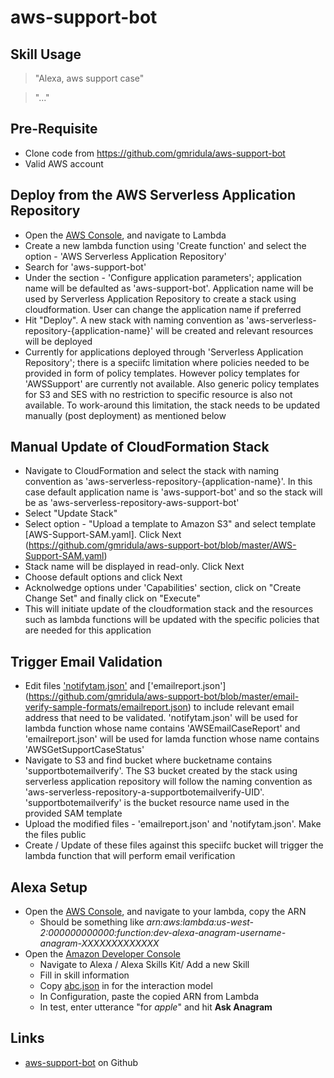 # aws-support-bot

## Skill Usage
> "Alexa, aws support case"

> "..."

## Pre-Requisite
* Clone code from https://github.com/gmridula/aws-support-bot
* Valid AWS account

## Deploy from the AWS Serverless Application Repository
* Open the [AWS Console](https://console.aws.amazon.com), and navigate to Lambda
* Create a new lambda function using 'Create function' and select the option - 'AWS Serverless Application Repository'
* Search for 'aws-support-bot'
* Under the section - 'Configure application parameters'; application name will be defaulted as 'aws-support-bot'. Application name will be used by Serverless Application Repository to create a stack using cloudformation. User can change the application name if preferred
* Hit "Deploy". A new stack with naming convention as 'aws-serverless-repository-{application-name}' will be created and relevant resources will be deployed
* Currently for applications deployed through 'Serverless Application Repository'; there is a speciifc limitation where policies needed to be provided in form of policy templates. However policy templates for 'AWSSupport' are currently not available. Also generic policy templates for S3 and SES with no restriction to specific resource is also not available. To work-around this limitation, the stack needs to be updated manually (post deployment) as mentioned below

## Manual Update of CloudFormation Stack
* Navigate to CloudFormation and select the stack with naming convention as 'aws-serverless-repository-{application-name}'. In this case default application name is 'aws-support-bot' and so the stack will be as 'aws-serverless-repository-aws-support-bot'
* Select "Update Stack"
* Select option - "Upload a template to Amazon S3" and select template [AWS-Support-SAM.yaml]. Click Next (https://github.com/gmridula/aws-support-bot/blob/master/AWS-Support-SAM.yaml)
* Stack name will be displayed in read-only. Click Next
* Choose default options and click Next
* Acknolwedge options under 'Capabilities' section, click on "Create Change Set" and finally click on "Execute"
* This will initiate update of the cloudformation stack and the resources such as lambda functions will be updated with the specific policies that are needed for this application

## Trigger Email Validation
* Edit files ['notifytam.json'](https://github.com/gmridula/aws-support-bot/blob/master/email-verify-sample-formats/notifytam.json) and ['emailreport.json'] (https://github.com/gmridula/aws-support-bot/blob/master/email-verify-sample-formats/emailreport.json) to include relevant email address that need to be validated. 'notifytam.json' will be used for lambda function whose name contains 'AWSEmailCaseReport' and 'emailreport.json' will be used for lamda function whose name contains 'AWSGetSupportCaseStatus'
* Navigate to S3 and find bucket where bucketname contains 'supportbotemailverify'. The S3 bucket created by the stack using serverless application repository will follow the naming convention as 'aws-serverless-repository-a-supportbotemailverify-UID'. 'supportbotemailverify' is the bucket resource name used in the provided SAM template
* Upload the modified files - 'emailreport.json' and 'notifytam.json'. Make the files public
* Create / Update of these files against this speciifc bucket will trigger the lambda function that will perform email verification

## Alexa Setup
* Open the [AWS Console](https://console.aws.amazon.com), and navigate to your lambda, copy the ARN
  * Should be something like *arn:aws:lambda:us-west-2:000000000000:function:dev-alexa-anagram-username-anagram-XXXXXXXXXXXXX*
* Open the [Amazon Developer Console](https://developer.amazon.com/home.html)
  * Navigate to Alexa / Alexa Skills Kit/ Add a new Skill
  * Fill in skill information
  * Copy [abc.json](interaction-model.json) in for the interaction model
  * In Configuration, paste the copied ARN from Lambda
  * In test, enter utterance "for *apple*" and hit **Ask Anagram**

## Links
* [aws-support-bot](https://github.com/gmridula/aws-support-bot) on Github

